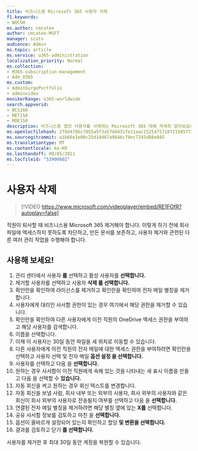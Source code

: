 ```yaml
---
title: 비즈니스용 Microsoft 365 사용자 삭제
f1.keywords:
- NOCSH
ms.author: cmcatee
author: cmcatee-MSFT
manager: scotv
audience: Admin
ms.topic: article
ms.service: o365-administration
localization_priority: Normal
ms.collection:
- M365-subscription-management
- Adm_O365
ms.custom:
- AdminSurgePortfolio
- adminvideo
monikerRange: o365-worldwide
search.appverid:
- BCS160
- MET150
- MOE150
description: 비즈니스용 앱의 사용자를 삭제하는 Microsoft 365 대해 자세히 알아보습니다.
ms.openlocfilehash: 2f0d470bc7855a5f3a57dd431fe11aac1525475710721585771f1959853ba50f
ms.sourcegitcommit: a1b66e1e80c25d14d67a9b46c79ec7245d88e045
ms.translationtype: MT
ms.contentlocale: ko-KR
ms.lasthandoff: 08/05/2021
ms.locfileid: "53900602"
---
```

# <a name="delete-a-user"></a>사용자 삭제

> [!VIDEO https://www.microsoft.com/videoplayer/embed/RE1FOfR?autoplay=false]

직원이 퇴사할 때 비즈니스용 Microsoft 365 제거해야 합니다. 이렇게 하기 전에 회사 파일에 액세스하지 못하도록 차단하고, 만든 문서를 보존하고, 사용자 제거와 관련된 다른 여러 관리 작업을 수행해야 합니다.

## <a name="try-it"></a>사용해 보세요!

1. 관리 센터에서 사용자 **를** 선택하고 활성 사용자를 **선택합니다.**
1. 제거할 사용자를 선택하고 사용자 **삭제 를 선택합니다.**
1. 확인란을 확인하여 라이선스를 제거하고 확인란을 확인하여 전자 메일 별칭을 제거합니다.
1. 사용자에게 대리인 사서함 권한이 있는 경우 여기에서 해당 권한을 제거할 수 있습니다.
1. 확인란을 확인하여 다른 사용자에게 이전 직원의 OneDrive 액세스 권한을 부여하고 해당 사용자를 검색합니다.
1. 이름을 선택합니다.
1. 이제 이 사용자는 30일 동안 파일을 새 위치로 이동할 수 있습니다.
1. 다른 사용자에게 이전 직원의 전자 메일에 대한 액세스 권한을 부여하려면 확인란을 선택하고 사용자 선택 및 전자 메일 **옵션 설정 을 선택합니다.**
1. 사용자를 선택하고 다음 을 **선택합니다.**
1. 원하는 경우 사서함이 이전 직원에게 속해 있는 것을 나타내는 새 표시 이름을 만들고 다음 을 선택할 수 **있습니다.**
1. 자동 회신을 켜고 원하는 경우 회신 텍스트를 변경합니다.
1. 자동 회신을 보낼 사람, 회사 내부 또는 외부의 사용자, 회사 외부의 사용자와 같은 회신이 회사 외부의 사용자로 전송될지 여부를 선택하고 다음 을 **선택합니다.**
1. 연결된 전자 메일 별칭을 제거하려면 해당 별칭 옆에 있는 **X를** 선택합니다.
1. 공유 사서함 정보를 검토하고 마친 을 **선택합니다.**
1. 옵션이 올바르게 설정되어 있는지 확인하고 할당 **및 변환을 선택합니다.**
1. 결과를 검토하고 닫기 **를 선택합니다.**

사용자를 제거한 후 최대 30일 동안 계정을 복원할 수 있습니다.
